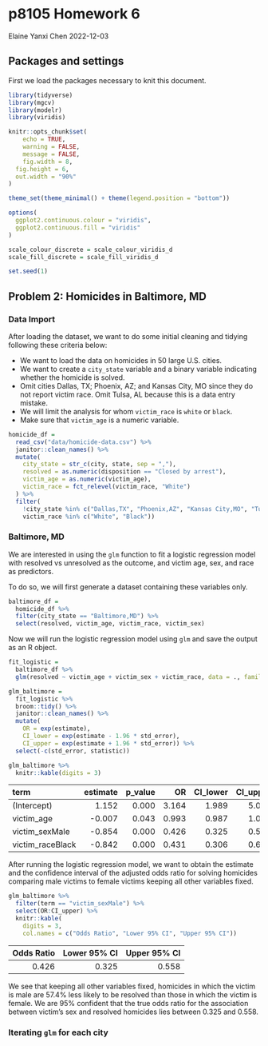 p8105 Homework 6
================
Elaine Yanxi Chen
2022-12-03

## Packages and settings

First we load the packages necessary to knit this document.

``` r
library(tidyverse)
library(mgcv)
library(modelr)
library(viridis)

knitr::opts_chunk$set(
    echo = TRUE,
    warning = FALSE,
    message = FALSE,
    fig.width = 8, 
  fig.height = 6,
  out.width = "90%"
)

theme_set(theme_minimal() + theme(legend.position = "bottom"))

options(
  ggplot2.continuous.colour = "viridis",
  ggplot2.continuous.fill = "viridis"
)

scale_colour_discrete = scale_colour_viridis_d
scale_fill_discrete = scale_fill_viridis_d

set.seed(1)
```

## Problem 2: Homicides in Baltimore, MD

### Data Import

After loading the dataset, we want to do some initial cleaning and
tidying following these criteria below:

- We want to load the data on homicides in 50 large U.S. cities.
- We want to create a `city_state` variable and a binary variable
  indicating whether the homicide is solved.
- Omit cities Dallas, TX; Phoenix, AZ; and Kansas City, MO since they do
  not report victim race. Omit Tulsa, AL because this is a data entry
  mistake.
- We will limit the analysis for whom `victim_race` is `white` or
  `black`.
- Make sure that `victim_age` is a numeric variable.

``` r
homicide_df = 
  read_csv("data/homicide-data.csv") %>% 
  janitor::clean_names() %>% 
  mutate(
    city_state = str_c(city, state, sep = ","),
    resolved = as.numeric(disposition == "Closed by arrest"),
    victim_age = as.numeric(victim_age),
    victim_race = fct_relevel(victim_race, "White")
  ) %>% 
  filter(
    !city_state %in% c("Dallas,TX", "Phoenix,AZ", "Kansas City,MO", "Tulsa,AL"),
    victim_race %in% c("White", "Black"))
```

### Baltimore, MD

We are interested in using the `glm` function to fit a logistic
regression model with resolved vs unresolved as the outcome, and victim
age, sex, and race as predictors.

To do so, we will first generate a dataset containing these variables
only.

``` r
baltimore_df =
  homicide_df %>% 
  filter(city_state == "Baltimore,MD") %>% 
  select(resolved, victim_age, victim_race, victim_sex)
```

Now we will run the logistic regression model using `glm` and save the
output as an R object.

``` r
fit_logistic = 
  baltimore_df %>% 
  glm(resolved ~ victim_age + victim_sex + victim_race, data = ., family = binomial()) 
```

``` r
glm_baltimore = 
  fit_logistic %>% 
  broom::tidy() %>% 
  janitor::clean_names() %>% 
  mutate(
    OR = exp(estimate),
    CI_lower = exp(estimate - 1.96 * std_error),
    CI_upper = exp(estimate + 1.96 * std_error)) %>% 
  select(-c(std_error, statistic)) 

glm_baltimore %>% 
  knitr::kable(digits = 3)
```

| term             | estimate | p_value |    OR | CI_lower | CI_upper |
|:-----------------|---------:|--------:|------:|---------:|---------:|
| (Intercept)      |    1.152 |   0.000 | 3.164 |    1.989 |    5.031 |
| victim_age       |   -0.007 |   0.043 | 0.993 |    0.987 |    1.000 |
| victim_sexMale   |   -0.854 |   0.000 | 0.426 |    0.325 |    0.558 |
| victim_raceBlack |   -0.842 |   0.000 | 0.431 |    0.306 |    0.607 |

After running the logistic regression model, we want to obtain the
estimate and the confidence interval of the adjusted odds ratio for
solving homicides comparing male victims to female victims keeping all
other variables fixed.

``` r
glm_baltimore %>% 
  filter(term == "victim_sexMale") %>% 
  select(OR:CI_upper) %>% 
  knitr::kable(
    digits = 3,
    col.names = c("Odds Ratio", "Lower 95% CI", "Upper 95% CI"))
```

| Odds Ratio | Lower 95% CI | Upper 95% CI |
|-----------:|-------------:|-------------:|
|      0.426 |        0.325 |        0.558 |

We see that keeping all other variables fixed, homicides in which the
victim is male are 57.4% less likely to be resolved than those in which
the victim is female. We are 95% confident that the true odds ratio for
the association between victim’s sex and resolved homicides lies between
0.325 and 0.558.

### Iterating `glm` for each city

